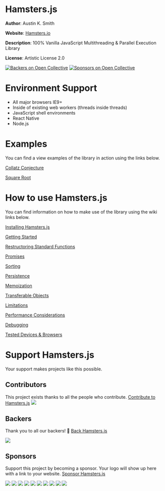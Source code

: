 # Hamsters.js

**Author**: Austin K. Smith

**Website**: [Hamsters.io](http://www.hamsters.io)

**Description**: 100% Vanilla JavaScript Multithreading & Parallel Execution Library

**License**: Artistic License 2.0

[![Backers on Open Collective](https://opencollective.com/hamstersjs/backers/badge.svg)](#backers) [![Sponsors on Open Collective](https://opencollective.com/hamstersjs/sponsors/badge.svg)](#sponsors)

# Environment Support

* All major browsers IE9+
* Inside of existing web workers (threads inside threads)
* JavaScript shell environments
* React Native
* Node.js

# Examples

You can find a view examples of the library in action using the links below.

[Collatz Conjecture](https://www.hamsters.io/examples/collatzconjecture)

[Square Root](https://www.hamsters.io/examples/squareroot)

# How to use Hamsters.js

You can find information on how to make use of the library using the wiki links below.

[Installing Hamsters.js](https://www.hamsters.io/wiki#installing-hamsters)

[Getting Started](https://www.hamsters.io/wiki#getting-started)

[Restructoring Standard Functions](https://www.hamsters.io/wiki#restructuring-standard-functions)

[Promises](https://www.hamsters.io/wiki#promises)

[Sorting](https://www.hamsters.io/wiki#sorting)

[Persistence](https://www.hamsters.io/wiki#persistence)

[Memoization](https://www.hamsters.io/wiki#memoization)

[Transferable  Objects](https://www.hamsters.io/wiki#transferable-objects)

[Limitations](https://www.hamsters.io/wiki#limitations)

[Performance Considerations](https://www.hamsters.io/wiki#performance-considerations)

[Debugging](https://www.hamsters.io/wiki#debugging)

[Tested Devices & Browsers](https://www.hamsters.io/wiki#tested-devices-amp-browsers)


# Support Hamsters.js

Your support makes projects like this possible.

## Contributors

This project exists thanks to all the people who contribute. [Contribute to Hamsters.js](CONTRIBUTING.md)
<a href="https://github.com/austinksmith/Hamsters.js/graphs/contributors"><img src="https://opencollective.com/hamstersjs/contributors.svg?width=890" /></a>


## Backers

Thank you to all our backers! 🙏 [Back Hamsters.js](https://opencollective.com/hamstersjs#backer)

<a href="https://opencollective.com/hamstersjs#backers" target="_blank"><img src="https://opencollective.com/hamstersjs/backers.svg?width=890"></a>


## Sponsors

Support this project by becoming a sponsor. Your logo will show up here with a link to your website. [Sponsor Hamsters.js](https://opencollective.com/hamstersjs#sponsor)

<a href="https://opencollective.com/hamstersjs/sponsor/0/website" target="_blank"><img src="https://opencollective.com/hamstersjs/sponsor/0/avatar.svg"></a>
<a href="https://opencollective.com/hamstersjs/sponsor/1/website" target="_blank"><img src="https://opencollective.com/hamstersjs/sponsor/1/avatar.svg"></a>
<a href="https://opencollective.com/hamstersjs/sponsor/2/website" target="_blank"><img src="https://opencollective.com/hamstersjs/sponsor/2/avatar.svg"></a>
<a href="https://opencollective.com/hamstersjs/sponsor/3/website" target="_blank"><img src="https://opencollective.com/hamstersjs/sponsor/3/avatar.svg"></a>
<a href="https://opencollective.com/hamstersjs/sponsor/4/website" target="_blank"><img src="https://opencollective.com/hamstersjs/sponsor/4/avatar.svg"></a>
<a href="https://opencollective.com/hamstersjs/sponsor/5/website" target="_blank"><img src="https://opencollective.com/hamstersjs/sponsor/5/avatar.svg"></a>
<a href="https://opencollective.com/hamstersjs/sponsor/6/website" target="_blank"><img src="https://opencollective.com/hamstersjs/sponsor/6/avatar.svg"></a>
<a href="https://opencollective.com/hamstersjs/sponsor/7/website" target="_blank"><img src="https://opencollective.com/hamstersjs/sponsor/7/avatar.svg"></a>
<a href="https://opencollective.com/hamstersjs/sponsor/8/website" target="_blank"><img src="https://opencollective.com/hamstersjs/sponsor/8/avatar.svg"></a>
<a href="https://opencollective.com/hamstersjs/sponsor/9/website" target="_blank"><img src="https://opencollective.com/hamstersjs/sponsor/9/avatar.svg"></a>
